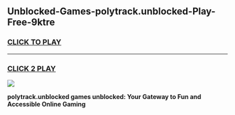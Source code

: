 
## Unblocked-Games-polytrack.unblocked-Play-Free-9ktre
<h3>
<a href="https://premium76.site?title=polytrack.unblocked&ref=19M">CLICK TO PLAY</a></h3>
<hr>

<h3>
<a href="https://premium76.site?title=polytrack.unblocked&ref=19M">CLICK 2 PLAY</a>
  
</h3>

<a href="https://premium76.site?title=polytrack.unblocked&ref=19M"><img src="https://clearcache.store/games.png"></a>


**polytrack.unblocked games unblocked: Your Gateway to Fun and Accessible Online Gaming**

